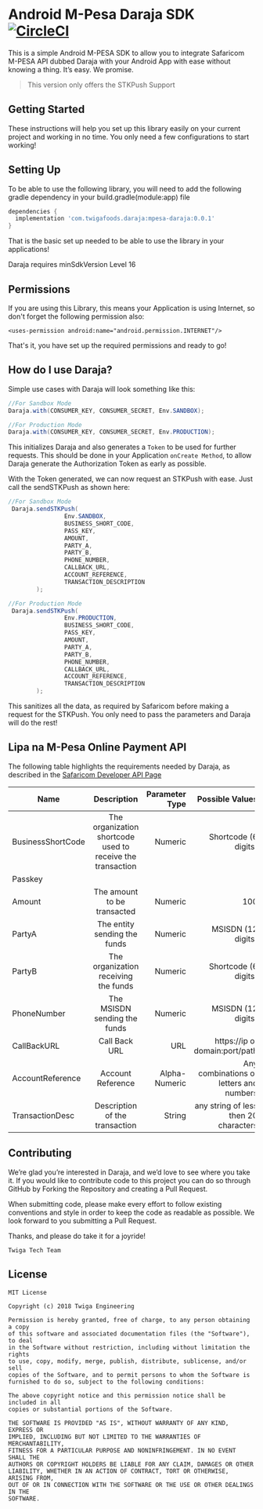 # Android M-Pesa Daraja SDK [![CircleCI](https://circleci.com/gh/twigaeng/android-mpesa-sdk/tree/master.svg?style=shield)](https://circleci.com/gh/twigaeng/android-mpesa-sdk/tree/master)
This is a simple Android M-PESA SDK to allow you to integrate Safaricom M-PESA API dubbed Daraja with your Android App with ease without knowing a thing. It’s easy. We promise.

> This version only offers the STKPush Support

## Getting Started
These instructions will help you set up this library easily on your current project and working in no time. You only need a few configurations to start working!

## Setting Up
To be able to use the following library, you will need to add the following gradle dependency in your build.gradle(module:app) file

```gradle
dependencies {
  implementation 'com.twigafoods.daraja:mpesa-daraja:0.0.1'
}
```

That is the basic set up needed to be able to use the library in your applications! 

Daraja requires minSdkVersion Level 16 

## Permissions
If you are using this Library, this means your Application is using Internet, so don't forget the following permission also:

```
<uses-permission android:name="android.permission.INTERNET"/>
```

That's it, you have set up the required permissions and ready to go!

## How do I use Daraja?

Simple use cases with Daraja will look something like this:

```java
//For Sandbox Mode
Daraja.with(CONSUMER_KEY, CONSUMER_SECRET, Env.SANDBOX);

//For Production Mode
Daraja.with(CONSUMER_KEY, CONSUMER_SECRET, Env.PRODUCTION);
```
This initializes Daraja and also generates a `Token` to be used for further requests. This should be done in your Application `onCreate Method`, to allow Daraja generate the Authorization Token as early as possible.

With the Token generated, we can now request an STKPush with ease. Just call the sendSTKPush as shown here:

```java
//For Sandbox Mode
 Daraja.sendSTKPush(
                Env.SANDBOX,
                BUSINESS_SHORT_CODE,
                PASS_KEY,
                AMOUNT,
                PARTY_A,
                PARTY_B,
                PHONE_NUMBER,
                CALLBACK_URL,
                ACCOUNT_REFERENCE,
                TRANSACTION_DESCRIPTION
        );

//For Production Mode
 Daraja.sendSTKPush(
                Env.PRODUCTION,
                BUSINESS_SHORT_CODE,
                PASS_KEY,
                AMOUNT,
                PARTY_A,
                PARTY_B,
                PHONE_NUMBER,
                CALLBACK_URL,
                ACCOUNT_REFERENCE,
                TRANSACTION_DESCRIPTION
        );
```

This sanitizes all the data, as required by Safaricom before making a request for the STKPush. You only need to pass the parameters and Daraja will do the rest!

## Lipa na M-Pesa Online Payment API

The following table highlights the requirements needed by Daraja, as described in the [Safaricom Developer API Page](https://developer.safaricom.co.ke/lipa-na-m-pesa-online/apis/post/stkpush/v1/processrequest)

| Name                  | Description           | Parameter Type    | Possible Values |
| -------------         |:--------------------: | ----------------: | ---------------:|
| BusinessShortCode     | The organization shortcode used to receive the transaction        | Numeric             | Shortcode (6 digits)           |
| Passkey     |        |              |           |
| Amount     | The amount to be transacted      | Numeric             | 100           |
| PartyA     | The entity sending the funds        | Numeric             | MSISDN (12 digits)          |
| PartyB     | The organization receiving the funds        | Numeric             | Shortcode (6 digits)           |
| PhoneNumber     | The MSISDN sending the funds        | Numeric             | MSISDN (12 digits)          |
| CallBackURL     | Call Back URL        | URL             | https://ip or domain:port/path           |
| AccountReference     | Account Reference        | Alpha-Numeric	             | Any combinations of letters and numbers |
| TransactionDesc     | Description of the transaction        | String             | any string of less then 20 characters          |

## Contributing
We’re glad you’re interested in Daraja, and we’d love to see where you take it. If you would like to contribute code to this project you can do so through GitHub by Forking the Repository and creating a Pull Request.

When submitting code, please make every effort to follow existing conventions and style in order to keep the code as readable as possible. We look forward to you submitting a Pull Request.

Thanks, and please do take it for a joyride!

`Twiga Tech Team`

## License

```text
MIT License

Copyright (c) 2018 Twiga Engineering 

Permission is hereby granted, free of charge, to any person obtaining a copy
of this software and associated documentation files (the "Software"), to deal
in the Software without restriction, including without limitation the rights
to use, copy, modify, merge, publish, distribute, sublicense, and/or sell
copies of the Software, and to permit persons to whom the Software is
furnished to do so, subject to the following conditions:

The above copyright notice and this permission notice shall be included in all
copies or substantial portions of the Software.

THE SOFTWARE IS PROVIDED "AS IS", WITHOUT WARRANTY OF ANY KIND, EXPRESS OR
IMPLIED, INCLUDING BUT NOT LIMITED TO THE WARRANTIES OF MERCHANTABILITY,
FITNESS FOR A PARTICULAR PURPOSE AND NONINFRINGEMENT. IN NO EVENT SHALL THE
AUTHORS OR COPYRIGHT HOLDERS BE LIABLE FOR ANY CLAIM, DAMAGES OR OTHER
LIABILITY, WHETHER IN AN ACTION OF CONTRACT, TORT OR OTHERWISE, ARISING FROM,
OUT OF OR IN CONNECTION WITH THE SOFTWARE OR THE USE OR OTHER DEALINGS IN THE
SOFTWARE.
```